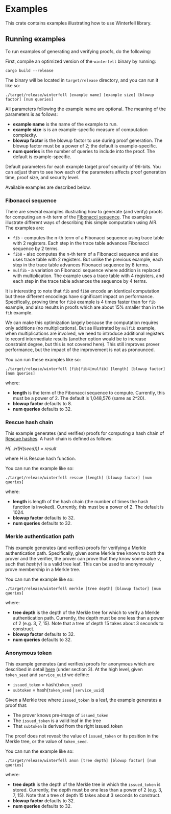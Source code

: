 # Examples
This crate contains examples illustrating how to use Winterfell library.

## Running examples
To run examples of generating and verifying proofs, do the following:

First, compile an optimized version of the `winterfell` binary by running:
```
cargo build --release
```
The binary will be located in `target/release` directory, and you can run it like so:
```
./target/release/winterfell [example name] [example size] [blowup factor] [num queries]
```
All parameters following the example name are optional. The meaning of the parameters is as follows:

* **example name** is the name of the example to run.
* **example size** is is an example-specific measure of computation complexity.
* **blowup factor** is the blowup factor to use during proof generation. The blowup factor must be a power of 2; the default is example-specific.
* **num queries** is the number of queries to include into the proof. The default is example-specific.

Default parameters for each example target proof security of 96-bits. You can adjust them to see how each of the parameters affects proof generation time, proof size, and security level.

Available examples are described below.

### Fibonacci sequence
There are several examples illustrating how to generate (and verify) proofs for computing an n-th term of the [Fibonacci sequence](https://en.wikipedia.org/wiki/Fibonacci_number). The examples illustrate different ways of describing this simple computation using AIR. The examples are:

* `fib` - computes the n-th term of a Fibonacci sequence using trace table with 2 registers. Each step in the trace table advances Fibonacci sequence by 2 terms.
* `fib8` - also computes the n-th term of a Fibonacci sequence and also uses trace table with 2 registers. But unlike the previous example, each step in the trace table advances Fibonacci sequence by 8 terms.
* `mulfib` - a variation on Fibonacci sequence where addition is replaced with multiplication. The example uses a trace table with 4 registers, and each step in the trace table advances the sequence by 4 terms.

It is interesting to note that `fib` and `fib8` encode an identical computation but these different encodings have significant impact on performance. Specifically, proving time for `fib8` example is 4 times faster than for `fib` example, and also results in proofs which are about 15% smaller than in the `fib` example.

We can make this optimization largely because the computation requires only additions (no multiplications). But as illustrated by `mulfib` example, when multiplications are involved, we need to introduce additional registers to record intermediate results (another option would be to increase constraint degree, but this is not covered here). This still improves prover performance, but the impact of the improvement is not as pronounced.

You can run these examples like so:
```
./target/release/winterfell [fib|fib4|mulfib] [length] [blowup factor] [num queries]
```
where:

* **length** is the term of the Fibonacci sequence to compute. Currently, this must be a power of 2. The default is 1,048,576 (same as 2^20).
* **blowup factor** defaults to 8.
* **num queries** defaults to 32.

### Rescue hash chain
This example generates (and verifies) proofs for computing a hash chain of [Rescue hashes](https://eprint.iacr.org/2019/426). A hash chain is defined as follows:

*H(...H(H(seed))) = result*

where *H* is Rescue hash function.

You can run the example like so:
```
./target/release/winterfell rescue [length] [blowup factor] [num queries]
```
where:

* **length** is length of the hash chain (the number of times the hash function is invoked). Currently, this must be a power of 2. The default is 1024.
* **blowup factor** defaults to 32.
* **num queries** defaults to 32.

### Merkle authentication path
This example generates (and verifies) proofs for verifying a Merkle authentication path. Specifically, given some Merkle tree known to both the prover and the verifier, the prover can prove that they know some value *v*, such that *hash(v)* is a valid tree leaf. This can be used to anonymously prove membership in a Merkle tree.

You can run the example like so:
```
./target/release/winterfell merkle [tree depth] [blowup factor] [num queries]
```
where:

* **tree depth** is the depth of the Merkle tree for which to verify a Merkle authentication path. Currently, the depth must be one less than a power of 2 (e.g. 3, 7, 15). Note that a tree of depth 15 takes about 3 seconds to construct.
* **blowup factor** defaults to 32.
* **num queries** defaults to 32.

### Anonymous token
This example generates (and verifies) proofs for anonymous which are described in detail [here](https://docs.google.com/document/d/1AC5HNB3-d-zqir97r41Bb06vdHhN3M6grKAx-ZNPTHI) (under section 3). At the high level, given `token_seed` and `service_uuid` we define:

* `issued_token` = hash(`token_seed`)
* `subtoken` = hash(`token_seed` | `service_uuid`)

Given a Merkle tree where `issued_token` is a leaf, the example generates a proof that:

* The prover knows pre-image of `issued_token`
* The `issued_token` is a valid leaf in the tree
* That `subtoken` is derived from the right issued_token

The proof does not reveal: the value of `issued_token` or its position in the Merkle tree, or the value of `token_seed`.

You can run the example like so:
```
./target/release/winterfell anon [tree depth] [blowup factor] [num queries]
```
where:

* **tree depth** is the depth of the Merkle tree in which the `issued_token` is stored. Currently, the depth must be one less than a power of 2 (e.g. 3, 7, 15). Note that a tree of depth 15 takes about 3 seconds to construct.
* **blowup factor** defaults to 32.
* **num queries** defaults to 32.